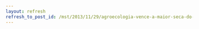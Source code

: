 ```yaml
---
layout: refresh
refresh_to_post_id: /mst/2013/11/29/agroecologia-vence-a-maior-seca-do-serto-da-bahia-dos-ltimos-50-anos
---
```

